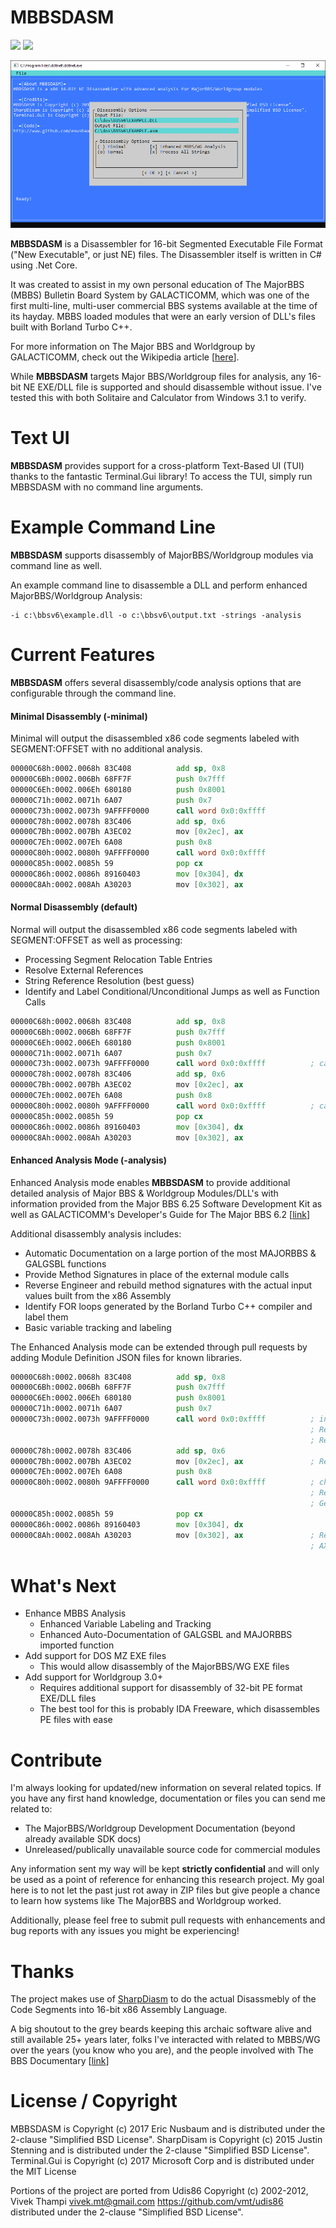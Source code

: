 # MBBSDASM
![](http://forthebadge.com/images/badges/made-with-c-sharp.svg)
![](http://forthebadge.com/images/badges/60-percent-of-the-time-works-every-time.svg)

![MajorBBS Disassembler (MBBSDASM) Preview](./mbbsdasm_ui.png)

**MBBSDASM** is a Disassembler for 16-bit Segmented Executable File Format ("New Executable", or just NE) files. The Disassembler itself is written in C# using .Net Core.

It was created to assist in my own personal education of The MajorBBS (MBBS) Bulletin Board System by GALACTICOMM, which was one of the first multi-line, multi-user commercial BBS systems available at the time of its hayday. MBBS loaded modules that were an early version of DLL's files built with Borland Turbo C++.

For more information on The Major BBS and Worldgroup by GALACTICOMM, check out the Wikipedia article [[here](https://en.wikipedia.org/wiki/The_Major_BBS)].

While **MBBSDASM** targets Major BBS/Worldgroup files for analysis, any 16-bit NE EXE/DLL file is supported and should disassemble without issue. I've tested this with both Solitaire and Calculator from Windows 3.1 to verify.

# Text UI

**MBBSDASM** provides support for a cross-platform Text-Based UI (TUI) thanks to the fantastic Terminal.Gui library! To access the TUI, simply run MBBSDASM with no command line arguments.

# Example Command Line

**MBBSDASM** supports disassembly of MajorBBS/Worldgroup modules via command line as well.

An example command line to disassemble a DLL and perform enhanced MajorBBS/Worldgroup Analysis:
```
-i c:\bbsv6\example.dll -o c:\bbsv6\output.txt -strings -analysis
```

# Current Features
**MBBSDASM** offers several disassembly/code analysis options that are configurable through the command line.

#### Minimal Disassembly (-minimal)
Minimal will output the disassembled x86 code segments labeled with SEGMENT:OFFSET with no additional analysis.

```asm
00000C68h:0002.0068h 83C408          add sp, 0x8
00000C6Bh:0002.006Bh 68FF7F          push 0x7fff
00000C6Eh:0002.006Eh 680180          push 0x8001
00000C71h:0002.0071h 6A07            push 0x7
00000C73h:0002.0073h 9AFFFF0000      call word 0x0:0xffff
00000C78h:0002.0078h 83C406          add sp, 0x6
00000C7Bh:0002.007Bh A3EC02          mov [0x2ec], ax
00000C7Eh:0002.007Eh 6A08            push 0x8
00000C80h:0002.0080h 9AFFFF0000      call word 0x0:0xffff
00000C85h:0002.0085h 59              pop cx
00000C86h:0002.0086h 89160403        mov [0x304], dx
00000C8Ah:0002.008Ah A30203          mov [0x302], ax
```
#### Normal Disassembly (default)
Normal will output the disassembled x86 code segments labeled with SEGMENT:OFFSET as well as processing:
* Processing Segment Relocation Table Entries
* Resolve External References
* String Reference Resolution (best guess)
* Identify and Label Conditional/Unconditional Jumps as well as Function Calls
```asm
00000C68h:0002.0068h 83C408          add sp, 0x8
00000C6Bh:0002.006Bh 68FF7F          push 0x7fff
00000C6Eh:0002.006Eh 680180          push 0x8001
00000C71h:0002.0071h 6A07            push 0x7
00000C73h:0002.0073h 9AFFFF0000      call word 0x0:0xffff          ; call MAJORBBS.Ord(01B9h)
00000C78h:0002.0078h 83C406          add sp, 0x6
00000C7Bh:0002.007Bh A3EC02          mov [0x2ec], ax
00000C7Eh:0002.007Eh 6A08            push 0x8
00000C80h:0002.0080h 9AFFFF0000      call word 0x0:0xffff          ; call MAJORBBS.Ord(0236h)
00000C85h:0002.0085h 59              pop cx
00000C86h:0002.0086h 89160403        mov [0x304], dx
00000C8Ah:0002.008Ah A30203          mov [0x302], ax
```

#### Enhanced Analysis Mode (-analysis)
Enhanced Analysis mode enables **MBBSDASM** to provide additional detailed analysis of Major BBS & Worldgroup Modules/DLL's with information provided from the Major BBS 6.25 Software Development Kit as well as GALACTICOMM's Developer's Guide for The Major BBS 6.2 [[link](http://software.bbsdocumentary.com/IBM/WINDOWS/MAJORBBS/devguide.pdf)]

Additional disassembly analysis includes:
* Automatic Documentation on a large portion of the most MAJORBBS & GALGSBL functions
* Provide Method Signatures in place of the external module calls
* Reverse Engineer and rebuild method signatures with the actual input values built from the x86 Assembly
* Identify FOR loops generated by the Borland Turbo C++ compiler and label them
* Basic variable tracking and labeling

The Enhanced Analysis mode can be extended through pull requests by adding Module Definition JSON files for known libraries.
```asm
00000C68h:0002.0068h 83C408          add sp, 0x8
00000C6Bh:0002.006Bh 68FF7F          push 0x7fff
00000C6Eh:0002.006Eh 680180          push 0x8001
00000C71h:0002.0071h 6A07            push 0x7
00000C73h:0002.0073h 9AFFFF0000      call word 0x0:0xffff          ; int numopt(int msgnum,int floor,int ceiling);
                                                                   ; Resolved Signature: numopt(7, 32769, 32767)
                                                                   ; Retrieves a numeric option from MCV file
00000C78h:0002.0078h 83C406          add sp, 0x6
00000C7Bh:0002.007Bh A3EC02          mov [0x2ec], ax               ; Return value saved to 0x2ECh
00000C7Eh:0002.007Eh 6A08            push 0x8
00000C80h:0002.0080h 9AFFFF0000      call word 0x0:0xffff          ; char *string=stgopt(int msgnum);
                                                                   ; Resolved Signature: char *string=stgopt(8);
                                                                   ; Gets a string from an MCV file
00000C85h:0002.0085h 59              pop cx
00000C86h:0002.0086h 89160403        mov [0x304], dx
00000C8Ah:0002.008Ah A30203          mov [0x302], ax               ; Return value saved to 0x302h
                                                                   ; AX holds pointer, DX holds size in return from function
```
# What's Next
* Enhance MBBS Analysis
    * Enhanced Variable Labeling and Tracking
    * Enhanced Auto-Documentation of GALGSBL and MAJORBBS imported function
* Add support for DOS MZ EXE files
	* This would allow disassembly of the MajorBBS/WG EXE files
* Add support for Worldgroup 3.0+
    * Requires additional support for disassembly of 32-bit PE format EXE/DLL files
	* The best tool for this is probably IDA Freeware, which disassembles PE files with ease

# Contribute
I'm always looking for updated/new information on several related topics. If you have any first hand knowledge, documentation or files you can send me related to:

* The MajorBBS/Worldgroup Development Documentation (beyond already available SDK docs)
* Unreleased/publically unavailable source code for commercial modules

Any information sent my way will be kept **strictly confidential** and will only be used as a point of reference for enhancing this research project. My goal here is to not let the past just rot away in ZIP files but give people a chance to learn how systems like The MajorBBS and Worldgroup worked.

Additionally, please feel free to submit pull requests with enhancements and bug reports with any issues you might be experiencing!

# Thanks

The project makes use of [SharpDiasm](https://github.com/spazzarama/SharpDisasm) to do the actual Disassmebly of the Code Segments into 16-bit x86 Assembly Language.

A big shoutout to the grey beards keeping this archaic software alive and still available 25+ years later, folks I've interacted with related to MBBS/WG over the years (you know who you are), and the people involved with The BBS Documentary [[link](http://www.bbsdocumentary.com/)]

# License / Copyright

MBBSDASM is Copyright (c) 2017 Eric Nusbaum and is distributed under the 2-clause "Simplified BSD License". 
SharpDisam is Copyright (c) 2015 Justin Stenning and is distributed under the 2-clause "Simplified BSD License". 
Terminal.Gui is Copyright (c) 2017 Microsoft Corp and is distributed under the MIT License

Portions of the project are ported from Udis86 Copyright (c) 2002-2012, Vivek Thampi <vivek.mt@gmail.com> https://github.com/vmt/udis86 distributed under the 2-clause "Simplified BSD License".

